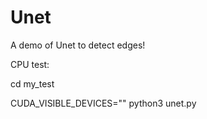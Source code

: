 # Unet
A demo of Unet to detect edges!  

CPU test:

cd my_test

CUDA_VISIBLE_DEVICES="" python3 unet.py



   
